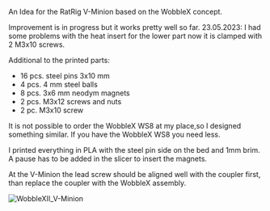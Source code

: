 An Idea for the RatRig V-Minion based on the WobbleX concept. 

Improvement is in progress but it works pretty well so far.
23.05.2023: I had some problems with the heat insert for the lower part now it is clamped with 2 M3x10 screws.

Additional to the printed parts:
* 16 pcs. steel pins 3x10 mm
* 4 pcs. 4 mm steel balls
* 8 pcs. 3x6 mm neodym magnets
* 2 pcs. M3x12 screws and nuts
* 2 pc. M3x10 screw

It is not possible to order the WobbleX WS8 at my place,so I designed something similar.
If you have the WobbleX WS8 you need less.

I printed everything in PLA with the steel pin side on the bed and 1mm brim. A pause has to be added in the slicer to insert the magnets.

At the V-Minion the lead screw should be aligned well with the coupler first, than replace the coupler with the WobbleX assembly.

![WobbleXII_V-Minion](https://user-images.githubusercontent.com/43618305/230717486-76797d7d-2bbb-45c7-8c67-3f4bca2a98c2.png)

